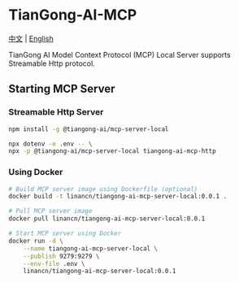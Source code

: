 # TianGong-AI-MCP

[中文](https://github.com/linancn/tiangong-ai-mcp-local/blob/main/README_CN.md) | [English](https://github.com/linancn/tiangong-ai-mcp-local/blob/main/README.md)

TianGong AI Model Context Protocol (MCP) Local Server supports Streamable Http protocol.

## Starting MCP Server

### Streamable Http Server

```bash
npm install -g @tiangong-ai/mcp-server-local

npx dotenv -e .env -- \
npx -p @tiangong-ai/mcp-server-local tiangong-ai-mcp-http
```

### Using Docker

```bash
# Build MCP server image using Dockerfile (optional)
docker build -t linancn/tiangong-ai-mcp-server-local:0.0.1 .

# Pull MCP server image
docker pull linancn/tiangong-ai-mcp-server-local:0.0.1

# Start MCP server using Docker
docker run -d \
    --name tiangong-ai-mcp-server-local \
    --publish 9279:9279 \
    --env-file .env \
    linancn/tiangong-ai-mcp-server-local:0.0.1
```
